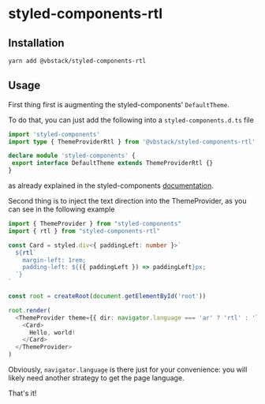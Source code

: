 # styled-components-rtl

## Installation

```bash
yarn add @vbstack/styled-components-rtl
```

## Usage

First thing first is augmenting the styled-components' `DefaultTheme`.

To do that, you can just add the following into a `styled-components.d.ts` file

```typescript
import 'styled-components'
import type { ThemeProviderRtl } from '@vbstack/styled-components-rtl'

declare module 'styled-components' {
 export interface DefaultTheme extends ThemeProviderRtl {}
}

```

as already explained in the styled-components [documentation](https://styled-components.com/docs/api#create-a-declarations-file).

Second thing is to inject the text direction into the ThemeProvider, as you can see in the following example

```typescript
import { ThemeProvider } from "styled-components"
import { rtl } from "styled-components-rtl"

const Card = styled.div<{ paddingLeft: number }>`
  ${rtl`
    margin-left: 1rem;
    padding-left: ${({ paddingLeft }) => paddingLeft}px;
  `}
`

const root = createRoot(document.getElementById('root'))

root.render(
  <ThemeProvider theme={{ dir: navigator.language === 'ar' ? 'rtl' : 'ltr' }}>
    <Card>
      Hello, world!
    </Card>
  </ThemeProvider>
)
```

Obviously, `navigator.language` is there just for your convenience: you will likely need another strategy to get the page language.

That's it!
